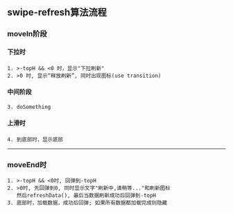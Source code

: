 ## swipe-refresh算法流程


### moveIn阶段

#### 下拉时
    1. >-topH && <0 时，显示"下拉刷新"
    2. >0 时, 显示“释放刷新”, 同时出现图标(use transition)  
    
#### 中间阶段
    3. doSomething
    
#### 上滑时
    4. 到底部时，显示底部
    
---
### moveEnd时
    1. >-topH && <0时, 回弹到-topH
    2. >0时, 先回弹到0, 同时显示文字"刷新中,请稍等..."和刷新图标
       然后refreshData(), 最后当数据刷新成功后回弹到-topH
    3. 底部时，加载数据，成功后回弹; 如果所有数据都加载完成则隐藏
    
